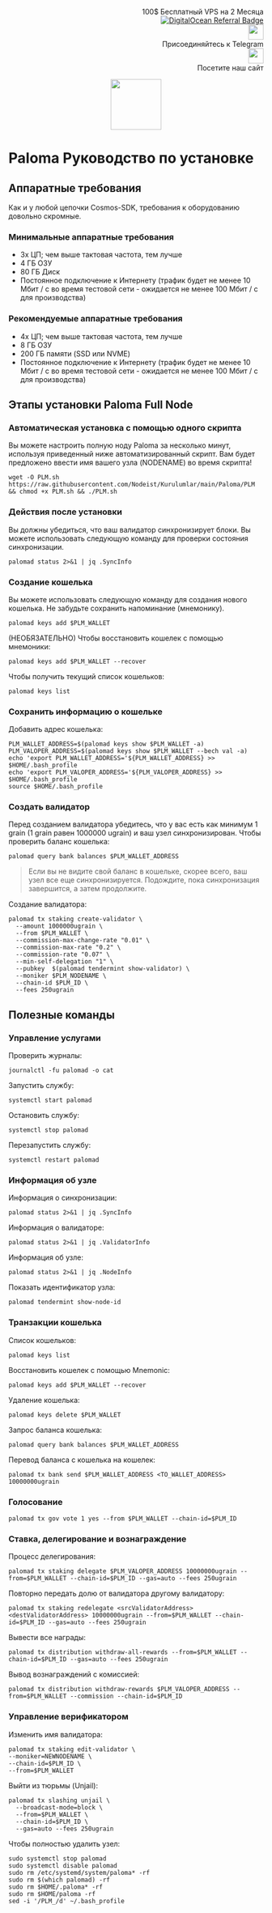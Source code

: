 <p style="font-size:14px" align="right">
 100$ Бесплатный VPS на 2 Месяца <br>
 <a target="_blank" href="https://www.digitalocean.com/?refcode=410c988c8b3e&utm_campaign=Referral_Invite&utm_medium=Referral_Program&utm_source=badge"><img src="https://web-platforms.sfo2.cdn.digitaloceanspaces.com/WWW/Badge%201.svg" alt="DigitalOcean Referral Badge" /></a></br>
 <a href="https://t.me/nodeistt" target="_blank"><img src="https://github.com/Nodeist/Testnet_Kurulumlar/blob/fee87fe32609c1704206721b9fb16e4c5de75a96/telegramlogo.png" width="30"/></a><br>Присоединяйтесь к Telegram<br>
<a href="https://nodeist.site/" target="_blank"><img src="https://raw.githubusercontent.com/Nodeist/Testnet_Kurulumlar/main/logo.png" width="30"/></a><br> Посетите наш сайт
</p>



<p align="center">
<img height="100" src="https://i.hizliresim.com/iz7y3vs.png">
</p>

# Paloma Руководство по установке
## Аппаратные требования
Как и у любой цепочки Cosmos-SDK, требования к оборудованию довольно скромные.

### Минимальные аппаратные требования
  - 3x ЦП; чем выше тактовая частота, тем лучше
  - 4 ГБ ОЗУ
  - 80 ГБ Диск
  - Постоянное подключение к Интернету (трафик будет не менее 10 Мбит / с во время тестовой сети - ожидается не менее 100 Мбит / с для производства)

### Рекомендуемые аппаратные требования
  - 4x ЦП; чем выше тактовая частота, тем лучше
  - 8 ГБ ОЗУ
  - 200 ГБ памяти (SSD или NVME)
  - Постоянное подключение к Интернету (трафик будет не менее 10 Мбит / с во время тестовой сети - ожидается не менее 100 Мбит / с для производства)

## Этапы установки Paloma Full Node
### Автоматическая установка с помощью одного скрипта
Вы можете настроить полную ноду Paloma за несколько минут, используя приведенный ниже автоматизированный скрипт.
Вам будет предложено ввести имя вашего узла (NODENAME) во время скрипта!

```
wget -O PLM.sh https://raw.githubusercontent.com/Nodeist/Kurulumlar/main/Paloma/PLM && chmod +x PLM.sh && ./PLM.sh
```
### Действия после установки

Вы должны убедиться, что ваш валидатор синхронизирует блоки.
Вы можете использовать следующую команду для проверки состояния синхронизации.
```
palomad status 2>&1 | jq .SyncInfo
```

### Создание кошелька
Вы можете использовать следующую команду для создания нового кошелька. Не забудьте сохранить напоминание (мнемонику).
```
palomad keys add $PLM_WALLET
```

(НЕОБЯЗАТЕЛЬНО) Чтобы восстановить кошелек с помощью мнемоники:
```
palomad keys add $PLM_WALLET --recover
```

Чтобы получить текущий список кошельков:
```
palomad keys list
```
### Сохранить информацию о кошельке
Добавить адрес кошелька:
```
PLM_WALLET_ADDRESS=$(palomad keys show $PLM_WALLET -a)
PLM_VALOPER_ADDRESS=$(palomad keys show $PLM_WALLET --bech val -a)
echo 'export PLM_WALLET_ADDRESS='${PLM_WALLET_ADDRESS} >> $HOME/.bash_profile
echo 'export PLM_VALOPER_ADDRESS='${PLM_VALOPER_ADDRESS} >> $HOME/.bash_profile
source $HOME/.bash_profile
```


### Создать валидатор
Перед созданием валидатора убедитесь, что у вас есть как минимум 1 grain (1 grain равен 1000000 ugrain) и ваш узел синхронизирован.
Чтобы проверить баланс кошелька:
```
palomad query bank balances $PLM_WALLET_ADDRESS
```
> Если вы не видите свой баланс в кошельке, скорее всего, ваш узел все еще синхронизируется. Подождите, пока синхронизация завершится, а затем продолжите.

Создание валидатора:
```
palomad tx staking create-validator \
  --amount 1000000ugrain \
  --from $PLM_WALLET \
  --commission-max-change-rate "0.01" \
  --commission-max-rate "0.2" \
  --commission-rate "0.07" \
  --min-self-delegation "1" \
  --pubkey  $(palomad tendermint show-validator) \
  --moniker $PLM_NODENAME \
  --chain-id $PLM_ID \
  --fees 250ugrain
```


## Полезные команды
### Управление услугами
Проверить журналы:
```
journalctl -fu palomad -o cat
```

Запустить службу:
```
systemctl start palomad
```

Остановить службу:
```
systemctl stop palomad
```

Перезапустить службу:
```
systemctl restart palomad
```

### Информация об узле
Информация о синхронизации:
```
palomad status 2>&1 | jq .SyncInfo
```

Информация о валидаторе:
```
palomad status 2>&1 | jq .ValidatorInfo
```

Информация об узле:
```
palomad status 2>&1 | jq .NodeInfo
```

Показать идентификатор узла:
```
palomad tendermint show-node-id
```

### Транзакции кошелька
Список кошельков:
```
palomad keys list
```

Восстановить кошелек с помощью Mnemonic:
```
palomad keys add $PLM_WALLET --recover
```

Удаление кошелька:
```
palomad keys delete $PLM_WALLET
```

Запрос баланса кошелька:
```
palomad query bank balances $PLM_WALLET_ADDRESS
```

Перевод баланса с кошелька на кошелек:
```
palomad tx bank send $PLM_WALLET_ADDRESS <TO_WALLET_ADDRESS> 10000000ugrain
```

### Голосование
```
palomad tx gov vote 1 yes --from $PLM_WALLET --chain-id=$PLM_ID
```

### Ставка, делегирование и вознаграждение
Процесс делегирования:
```
palomad tx staking delegate $PLM_VALOPER_ADDRESS 10000000ugrain --from=$PLM_WALLET --chain-id=$PLM_ID --gas=auto --fees 250ugrain
```

Повторно передать долю от валидатора другому валидатору:
```
palomad tx staking redelegate <srcValidatorAddress> <destValidatorAddress> 10000000ugrain --from=$PLM_WALLET --chain-id=$PLM_ID --gas=auto --fees 250ugrain
```

Вывести все награды:
```
palomad tx distribution withdraw-all-rewards --from=$PLM_WALLET --chain-id=$PLM_ID --gas=auto --fees 250ugrain
```

Вывод вознаграждений с комиссией:
```
palomad tx distribution withdraw-rewards $PLM_VALOPER_ADDRESS --from=$PLM_WALLET --commission --chain-id=$PLM_ID
```

### Управление верификатором
Изменить имя валидатора:
```
palomad tx staking edit-validator \
--moniker=NEWNODENAME \
--chain-id=$PLM_ID \
--from=$PLM_WALLET
```

Выйти из тюрьмы (Unjail):
```
palomad tx slashing unjail \
  --broadcast-mode=block \
  --from=$PLM_WALLET \
  --chain-id=$PLM_ID \
  --gas=auto --fees 250ugrain
```


Чтобы полностью удалить узел:
```
sudo systemctl stop palomad
sudo systemctl disable palomad
sudo rm /etc/systemd/system/paloma* -rf
sudo rm $(which palomad) -rf
sudo rm $HOME/.paloma* -rf
sudo rm $HOME/paloma -rf
sed -i '/PLM_/d' ~/.bash_profile
```
